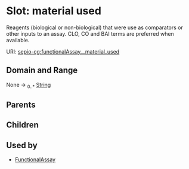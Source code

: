 
# Slot: material used


Reagents (biological or non-biological) that were use as comparators or other inputs to an assay. CLO, CO and BAI terms are preferred when available.

URI: [sepio-cg:functionalAssay__material_used](http://purl.obolibrary.org/obo/SEPIOCG_functionalAssay__material_used)


## Domain and Range

None &#8594;  <sub>0..\*</sub> [String](types/String.md)

## Parents


## Children


## Used by

 * [FunctionalAssay](FunctionalAssay.md)
